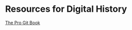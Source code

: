 # Resources for Digital History

[The Pro Git Book](https://git-scm.com/book/en/v2 "The entire Pro Git book, written by Scott Chacon and Ben Straub and published by Apress")